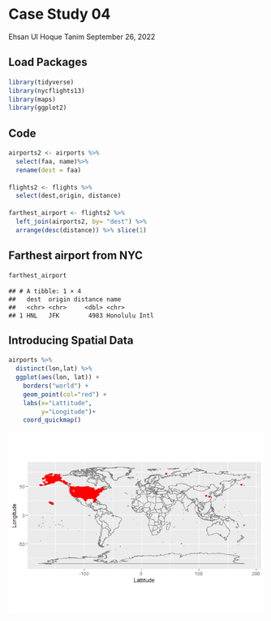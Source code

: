 Case Study 04
================
Ehsan Ul Hoque Tanim
September 26, 2022

## Load Packages

``` r
library(tidyverse)
library(nycflights13)
library(maps)
library(ggplot2)
```

## Code

``` r
airports2 <- airports %>% 
  select(faa, name)%>%
  rename(dest = faa)

flights2 <- flights %>%
  select(dest,origin, distance)

farthest_airport <- flights2 %>% 
  left_join(airports2, by= "dest") %>%
  arrange(desc(distance)) %>% slice(1)
```

## Farthest airport from NYC

``` r
farthest_airport
```

    ## # A tibble: 1 × 4
    ##   dest  origin distance name         
    ##   <chr> <chr>     <dbl> <chr>        
    ## 1 HNL   JFK        4983 Honolulu Intl

## Introducing Spatial Data

``` r
airports %>%
  distinct(lon,lat) %>%
  ggplot(aes(lon, lat)) +
    borders("world") +
    geom_point(col="red") +
    labs(x="Lattitude",
         y="Longitude")+
    coord_quickmap()
```

![](case_study_04_files/figure-gfm/unnamed-chunk-4-1.png)<!-- -->
